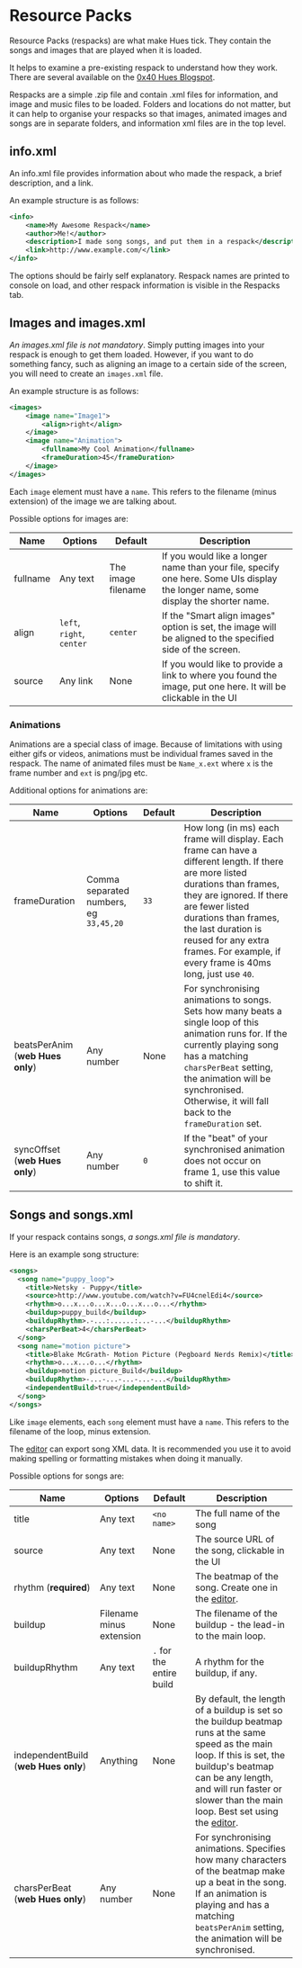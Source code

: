 ﻿# Resource Packs  
Resource Packs (respacks) are what make Hues tick. They contain the songs and images that are played when it is loaded.

It helps to examine a pre-existing respack to understand how they work. There are several available on the [0x40 Hues Blogspot](http://0x40hues.blogspot.com/p/blog-page_5.html).

Respacks are a simple .zip file and contain .xml files for information, and image and music files to be loaded. Folders and locations do not matter, but it can help to organise your respacks so that images, animated images and songs are in separate folders, and information xml files are in the top level.

## info.xml  
An info.xml file provides information about who made the respack, a brief description, and a link.

An example structure is as follows:  
```xml
<info>
    <name>My Awesome Respack</name>
    <author>Me!</author>
    <description>I made song songs, and put them in a respack</description>
    <link>http://www.example.com/</link>
</info>
```

The options should be fairly self explanatory. Respack names are printed to console on load, and other respack information is visible in the Respacks tab.

## Images and images.xml  
*An images.xml file is not mandatory*. Simply putting images into your respack is enough to get them loaded. However, if you want to do something fancy, such as aligning an image to a certain side of the screen, you will need to create an `images.xml` file.

An example structure is as follows:  
```xml
<images>
    <image name="Image1">
        <align>right</align>
    </image>
    <image name="Animation">
        <fullname>My Cool Animation</fullname>
        <frameDuration>45</frameDuration>
    </image>
</images>

```

Each `image` element must have a `name`. This refers to the filename (minus extension) of the image we are talking about.

Possible options for images are:

Name | Options | Default | Description
--- | --- | --- | --- 
fullname | Any text | The image filename | If you would like a longer name than your file, specify one here. Some UIs display the longer name, some display the shorter name.
align | `left`, `right`, `center` | `center` | If the "Smart align images" option is set, the image will be aligned to the specified side of the screen.
source | Any link | None | If you would like to provide a link to where you found the image, put one here. It will be clickable in the UI

### Animations  
Animations are a special class of image. Because of limitations with using either gifs or videos, animations must be individual frames saved in the respack. The name of animated files must be `Name_x.ext` where `x` is the frame number and `ext` is png/jpg etc.

Additional options for animations are:

Name | Options | Default | Description
--- | --- | --- | --- 
frameDuration | Comma separated numbers, eg `33,45,20`| `33` | How long (in ms) each frame will display. Each frame can have a different length. If there are more listed durations than frames, they are ignored. If there are fewer listed durations than frames, the last duration is reused for any extra frames. For example, if every frame is 40ms long, just use `40`.
beatsPerAnim (**web Hues only**) | Any number | None | For synchronising animations to songs. Sets how many beats a single loop of this animation runs for. If the currently playing song has a matching `charsPerBeat` setting, the animation will be synchronised. Otherwise, it will fall back to the `frameDuration` set.
syncOffset (**web Hues only**) | Any number | `0` | If the "beat" of your synchronised animation does not occur on frame 1, use this value to shift it.


## Songs and songs.xml  
If your respack contains songs, *a songs.xml file is mandatory*.

Here is an example song structure:  
```xml
<songs>
  <song name="puppy_loop">
    <title>Netsky - Puppy</title>
    <source>http://www.youtube.com/watch?v=FU4cnelEdi4</source>
    <rhythm>o...x...o...x...o...x...o...</rhythm>
    <buildup>puppy_build</buildup>
    <buildupRhythm>.-...:......:...-...</buildupRhythm>
    <charsPerBeat>4</charsPerBeat>
  </song>
  <song name="motion picture">
    <title>Blake McGrath- Motion Picture (Pegboard Nerds Remix)</title>
    <rhythm>o...x...o...</rhythm>
    <buildup>motion picture_Build</buildup>
    <buildupRhythm>-...-...-...-...-...</buildupRhythm>
    <independentBuild>true</independentBuild>
  </song>
</songs>
```

Like `image` elements, each `song` element must have a `name`. This refers to the filename of the loop, minus extension.

The [editor](Editor.md) can export song XML data. It is recommended you use it to avoid making spelling or formatting mistakes when doing it manually.

Possible options for songs are:

Name | Options | Default | Description
--- | --- | --- | --- 
title | Any text | `<no name>` | The full name of the song
source | Any text | None | The source URL of the song, clickable in the UI
rhythm (**required**) | Any text | None | The beatmap of the song. Create one in the [editor](Editor.md).
buildup | Filename minus extension | None | The filename of the buildup - the lead-in to the main loop.
buildupRhythm | Any text | `.` for the entire build | A rhythm for the buildup, if any.
independentBuild (**web Hues only**) | Anything | None | By default, the length of a buildup is set so the buildup beatmap runs at the same speed as the main loop. If this is set, the buildup's beatmap can be any length, and will run faster or slower than the main loop. Best set using the [editor](Editor.md).
charsPerBeat (**web Hues only**) | Any number | None | For synchronising animations. Specifies how many characters of the beatmap make up a beat in the song. If an animation is playing and has a matching `beatsPerAnim` setting, the animation will be synchronised.
